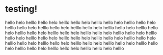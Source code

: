 
# testing!
hello helo helllo hello helo helllo 
hello helo helllo 
hello helo helllo hello helo helllo hello helo helllo 
hello helo helllo hello helo helllo 
hello helo helllo hello helo helllo 
hello helo helllo 
hello helo helllo hello helo helllo hello helo helllo hello helo helllo 
hello helo helllo 
hello helo helllo 
hello helo helllo hello helo helllo 
hello helo helllo 
hello helo helllo hello helo helllo hello helo helllo 
hello helo helllo 
hello helo helllo hello helo helllo hello helo helllo 
